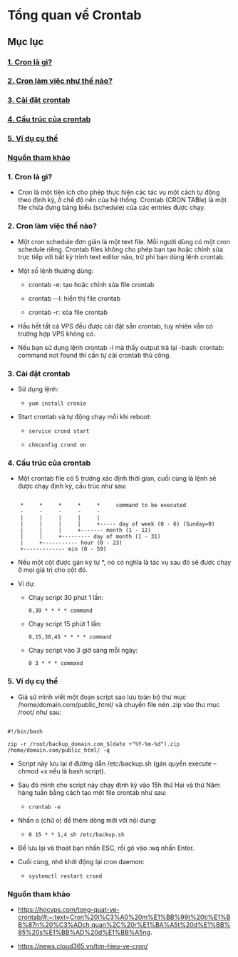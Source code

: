 # Tổng quan về Crontab

## Mục lục

### [1. Cron là gì?](https://github.com/phancong0897/Congphan/blob/master/Linux/overview-crontab.md#1-cron-l%C3%A0-g%C3%AC-1)

### [2. Cron làm việc như thế nào?](https://github.com/phancong0897/Congphan/blob/master/Linux/overview-crontab.md#2-cron-l%C3%A0m-vi%E1%BB%87c-th%E1%BA%BF-n%C3%A0o)

### [3. Cài đặt crontab](https://github.com/phancong0897/Congphan/blob/master/Linux/overview-crontab.md#3-c%C3%A0i-%C4%91%E1%BA%B7t-crontab-1)

### [4. Cấu trúc của crontab](https://github.com/phancong0897/Congphan/blob/master/Linux/overview-crontab.md#4-c%E1%BA%A5u-tr%C3%BAc-c%E1%BB%A7a-crontab-1)

### [5. Ví dụ cụ thể](https://github.com/phancong0897/Congphan/blob/master/Linux/overview-crontab.md#5-v%C3%AD-d%E1%BB%A5-c%E1%BB%A5-th%E1%BB%83-1)

### [ Nguồn tham khảo](https://github.com/phancong0897/Congphan/blob/master/Linux/overview-crontab.md#ngu%E1%BB%93n-tham-kh%E1%BA%A3o)

### 1. Cron là gì?

- Cron là một tiện ích cho phép thực hiện các tác vụ một cách tự động theo định kỳ, ở chế độ nền của hệ thống. Crontab (CRON TABle) là một file chứa đựng bảng biểu (schedule) của các entries được chạy.

### 2. Cron làm việc thế nào?

- Một cron schedule đơn giản là một text file. Mỗi người dùng có một cron schedule riêng. Crontab files không cho phép bạn tạo hoặc chỉnh sửa trực tiếp với bất kỳ trình text editor nào, trừ phi bạn dùng lệnh crontab.

- Một số lệnh thường dùng:

    - crontab -e: tạo hoặc chỉnh sửa file crontab 

    - crontab --l: hiển thị file crontab 

    - crontab -r: xóa file crontab
- Hầu hết tất cả VPS đều được cài đặt sẵn crontab, tuy nhiên vẫn có trường hợp VPS không có. 

- Nếu bạn sử dụng lệnh crontab -l mà thấy output trả lại -bash: crontab: command not found thì cần tự cài crontab thủ công.

### 3. Cài đặt crontab

- Sử dụng lệnh:

    - ` yum install cronie `

- Start crontab và tự động chạy mỗi khi reboot:

    - ` service crond start `

    - ` chkconfig crond on `

### 4. Cấu trúc của crontab

- Một crontab file có 5 trường xác định thời gian, cuối cùng là lệnh sẽ được chạy định kỳ, cấu trúc như sau:

```

    *     *     *     *     *     command to be executed
    -     -     -     -     -
    |     |     |     |     |
    |     |     |     |     +----- day of week (0 - 6) (Sunday=0)
    |     |     |     +------- month (1 - 12)
    |     |     +--------- day of month (1 - 31)
    |     +----------- hour (0 - 23)
    +------------- min (0 - 59)

```

- Nếu một cột được gán ký tự *, nó có nghĩa là tác vụ sau đó sẽ được chạy ở mọi giá trị cho cột đó.

- Ví dụ:

    - Chạy script 30 phút 1 lần:

        ` 0,30 * * * * command `

    - Chạy script 15 phút 1 lần:

        ` 0,15,30,45 * * * * command `

    - Chạy script vào 3 giờ sáng mỗi ngày:

        ` 0 3 * * * command `
### 5. Ví dụ cụ thể

- Giả sử mình viết một đoạn script sao lưu toàn bộ thư mục /home/domain.com/public_html/ và chuyển file nén .zip vào thư mục /root/ như sau:

```

#!/bin/bash

zip -r /root/backup_domain.com_$(date +"%Y-%m-%d").zip /home/domain.com/public_html/ -q

```

- Script này lưu lại ở đường dẫn /etc/backup.sh (gán quyền execute – chmod +x nếu là bash script).

- Sau đó mình cho script này chạy định kỳ vào 15h thứ Hai và thứ Năm hàng tuần bằng cách tạo một file crontab như sau:

    - ` crontab -e `

- Nhấn o (chữ o) để thêm dòng mới với nội dung:

    - ` 0 15 * * 1,4 sh /etc/backup.sh `

- Để lưu lại và thoát bạn nhấn ESC, rồi gõ vào :wq nhấn Enter.

- Cuối cùng, nhớ khởi động lại cron daemon:

    - ` systemctl restart crond `

### Nguồn tham khảo

- https://hocvps.com/tong-quat-ve-crontab/#:~:text=Cron%20l%C3%A0%20m%E1%BB%99t%20ti%E1%BB%87n%20%C3%ADch,quan%2C%20r%E1%BA%A5t%20d%E1%BB%85%20s%E1%BB%AD%20d%E1%BB%A5ng.

- https://news.cloud365.vn/tim-hieu-ve-cron/
